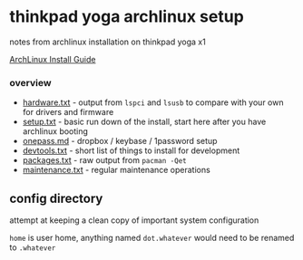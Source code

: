 # thinkpad yoga archlinux setup

notes from archlinux installation on thinkpad yoga x1

[ArchLinux Install Guide](https://wiki.archlinux.org/index.php/Installation_guide)


### overview

* [hardware.txt](hardware.txt) - output from `lspci` and `lsusb` to compare with your own for drivers and firmware
* [setup.txt](setup.txt) - basic run down of the install, start here after you have archlinux booting
* [onepass.md](onepass.md) - dropbox / keybase / 1password setup
* [devtools.txt](devtools.txt) - short list of things to install for development
* [packages.txt](packages.txt) - raw output from `pacman -Qet`
* [maintenance.txt](maintenance.txt) - regular maintenance operations

## config directory

attempt at keeping a clean copy of important system configuration

`home` is user home, anything named `dot.whatever` would need to be renamed to `.whatever`
